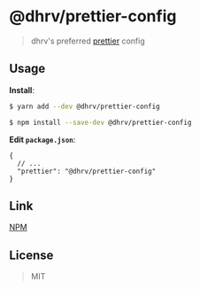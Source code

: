 # @dhrv/prettier-config

> dhrv's preferred [prettier](https://prettier.io) config

## Usage

**Install**:

```bash
$ yarn add --dev @dhrv/prettier-config
```

```bash
$ npm install --save-dev @dhrv/prettier-config
```

**Edit `package.json`**:

```jsonc
{
  // ...
  "prettier": "@dhrv/prettier-config"
}
```

## Link

[NPM](https://www.npmjs.com/package/@0xdhrv/prettier-config)

## License

> MIT

